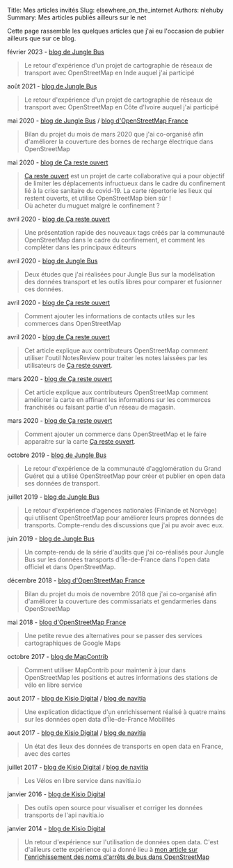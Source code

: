 Title: Mes articles invités
Slug: elsewhere_on_the_internet
Authors: nlehuby
Summary: Mes articles publiés ailleurs sur le net

Cette page rassemble les quelques articles que j'ai eu l'occasion de publier ailleurs que sur ce blog.

février 2023 - [blog de Jungle Bus](https://junglebus.io/formations-a-la-cartographie-des-reseaux-de-transport-a-kochi/)
> Le retour d'expérience d'un projet de cartographie de réseaux de transport avec OpenStreetMap en Inde auquel j'ai participé

août 2021 - [blog de Jungle Bus](https://junglebus.io/transport-conventionne-transport-informel-a-abidjan-du-terrain-a-la-carte/)
> Le retour d'expérience d'un projet de cartographie de réseaux de transport avec OpenStreetMap en Côte d'Ivoire auquel j'ai participé

mai 2020 - [blog de Jungle Bus](https://junglebus.io/ou-sont-les-bornes-de-recharge-electrique-en-france-la-reponse-dans-openstreetmap/) / [blog d'OpenStreetMap France](https://www.openstreetmap.fr/ou-sont-les-bornes-de-recharge-electrique-en-france-la-reponse-dans-openstreetmap/)
> Bilan du projet du mois de mars 2020 que j'ai co-organisé afin d'améliorer la couverture des bornes de recharge électrique dans OpenStreetMap

mai 2020 - [blog de Ça reste ouvert](https://blog.caresteouvert.fr/ou-acheter-du-muguet-le-1er-mai/)
> [Ça reste ouvert](https://caresteouvert.fr) est un projet de carte collaborative qui a pour objectif de limiter les déplacements infructueux dans le cadre du confinement lié à la crise sanitaire du covid-19. La carte répertorie les lieux qui restent ouverts, et utilise OpenStreetMap bien sûr ! <br>
> Où acheter du muguet malgré le confinement ?

avril 2020 - [blog de Ça reste ouvert](https://blog.caresteouvert.fr/contributeurs-openstreetmap-contribuez-plus-facilement-sur-ce-qui-reste-ouvert/)
> Une présentation rapide des nouveaux tags créés par la communauté OpenStreetMap dans le cadre du confinement, et comment les compléter dans les principaux éditeurs

avril 2020 - [blog de Jungle Bus](https://junglebus.io/tout-savoir-sur-les-outils-pour-comparer-et-melanger-ses-donnees-de-transport/
)
> Deux études que j'ai réalisées pour Jungle Bus sur la modélisation des données transport et les outils libres pour comparer et fusionner ces données.

avril 2020 - [blog de Ça reste ouvert](https://blog.caresteouvert.fr/completer-les-infos-dun-lieu/)
> Comment ajouter les informations de contacts utiles sur les commerces dans OpenStreetMap

avril 2020 - [blog de Ça reste ouvert](https://blog.caresteouvert.fr/contributeurs-openstreetmap-comment-traiter-les-notes-caresteouvert/)
> Cet article explique aux contributeurs OpenStreetMap comment utiliser l'outil NotesReview pour traiter les notes laissées par les utilisateurs de [Ça reste ouvert](https://caresteouvert.fr).

mars 2020 - [blog de Ça reste ouvert](https://blog.caresteouvert.fr/contributeurs-openstreetmap-aidez-nous-a-completer-la-carte-de-france-des-commerces-franchises/)
> Cet article explique aux contributeurs OpenStreetMap comment améliorer la carte en affinant les informations sur les commerces franchisés ou faisant partie d'un réseau de magasin.

mars 2020 - [blog de Ça reste ouvert](https://blog.caresteouvert.fr/que-faire-sil-manque-un-commerce-dans-ca-reste-ouvert/)
> Comment ajouter un commerce dans OpenStreetMap et le faire apparaitre sur la carte [Ça reste ouvert](https://caresteouvert.fr).

octobre 2019 - [blog de Jungle Bus](https://junglebus.io/publier-les-donnees-de-son-reseau-de-bus-en-open-data-avec-openstreetmap-et-des-outils-libres-etude-de-cas/)
> Le retour d'expérience de la communauté d'agglomération du Grand Guéret qui a utilisé OpenStreetMap pour créer et publier en open data ses données de transport.

juillet 2019 - [blog de Jungle Bus](https://junglebus.io/utiliser-openstreetmap-pour-ameliorer-ses-propres-donnees-transport-etude-de-cas/)
> Le retour d'expérience d'agences nationales (Finlande et Norvège) qui utilisent OpenStreetMap pour améliorer leurs propres données de transports. Compte-rendu des discussions que j'ai pu avoir avec eux.

juin 2019 - [blog de Jungle Bus](https://junglebus.io/les-donnees-de-transport-en-ile-de-france-dans-openstreetmap-un-potentiel-largement-inexploite/)
> Un compte-rendu de la série d'audits que j'ai co-réalisés pour Jungle Bus sur les données transports d'Île-de-France dans l'open data officiel et dans OpenStreetMap.

décembre 2018 - [blog d'OpenStreetMap France](https://www.openstreetmap.fr/bilan-du-projet-du-mois-de-novembre-2018/)
> Bilan du projet du mois de novembre 2018 que j'ai co-organisé afin d'améliorer la couverture des commissariats et gendarmeries dans OpenStreetMap

mai 2018 - [blog d'OpenStreetMap France](https://www.openstreetmap.fr/exitgmaps/)
> Une petite revue des alternatives pour se passer des services cartographiques de Google Maps

octobre 2017 - [blog de MapContrib](https://blog.mapcontrib.xyz/fr/2017/10/connaissez-vous-navitia-io/)
> Comment utiliser MapContrib pour maintenir à jour dans OpenStreetMap les positions et autres informations des stations de vélo en libre service

aout 2017 - [blog de Kisio Digital](http://www.kisiodigital.com/Blog/Entry/id/131) / [blog de navitia](https://medium.com/@navitia.io/comment-am%C3%A9liorer-les-donn%C3%A9es-de-transport-ouvertes-b52fc1c145ed)
> Une explication didactique d'un enrichissement réalisé à quatre mains sur les données open data d'Île-de-France Mobilités

aout 2017 - [blog de Kisio Digital](http://www.kisiodigital.com/Blog/Entry/id/131) / [blog de navitia](https://medium.com/@navitia.io/lopen-data-en-france-etat-des-lieux-e52aedd80de3)
> Un état des lieux des données de transports en open data en France, avec des cartes

juillet 2017 - [blog de Kisio Digital](http://www.kisiodigital.com/Blog/Entry/id/130) / [blog de navitia](https://medium.com/@navitia.io/les-v%C3%A9los-en-libre-service-dans-lapi-navitia-io-e00af30bac23)
> Les Vélos en libre service dans navitia.io

janvier 2016 - [blog de Kisio Digital](http://www.kisiodigital.com/Blog/Entry/id/114)
> Des outils open source pour visualiser et corriger les données transports de l'api navitia.io

janvier 2014 - [blog de Kisio Digital](http://www.kisiodigital.com/Blog/Entry/id/89)
> Un retour d'expérience sur l'utilisation de données open data. C'est d'ailleurs cette expérience qui a donné lieu à [mon article sur l'enrichissement des noms d'arrêts de bus dans OpenStreetMap ](https://nlehuby.5apps.com/script-dintegration-des-arrets-de-bus-dans-osm-a-partir-de-navitiaio.html)

